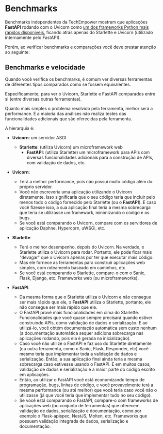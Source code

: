 # Benchmarks

Benchmarks independentes da TechEmpower mostram que aplicações **FastAPI** rodando com o Uvicorn como <a href="https://www.techempower.com/benchmarks/#section=test&runid=7464e520-0dc2-473d-bd34-dbdfd7e85911&hw=ph&test=query&l=zijzen-7" class="external-link" target="_blank">um dos frameworks Python mais rápidos disponíveis</a>, ficando atrás apenas do Starlette e Uvicorn (utilizado internamente pelo FastAPI).

Porém, ao verificar benchmarks e comparações você deve prestar atenção ao seguinte:

## Benchmarks e velocidade

Quando você verifica os benchmarks, é comum ver diversas ferramentas de diferentes tipos comparados como se fossem equivalentes.

Especificamente, para ver o Uvicorn, Starlette e FastAPI comparados entre si (entre diversas outras ferramentas).

Quanto mais simples o problema resolvido pela ferramenta, melhor será a performance. E a maioria das análises não realiza testes das funcionalidades adicionais que são oferecidas pela ferramenta.

A hierarquia é:

* **Uvicorn**: um servidor ASGI
    * **Starlette**: (utiliza Uvicorn) um microframework web
        * **FastAPI**: (utiliza Starlette) um microframework para APIs com diversas funcionalidades adicionais para a construção de APIs, com validação de dados, etc.

* **Uvicorn**:
    * Terá a melhor performance, pois não possui muito código além do próprio servidor.
    * Você não escreveria uma aplicação utilizando o Uvicorn diretamente. Isso significaria que o seu código teria que incluir pelo menos todo o código fornecido pelo Starlette (ou o **FastAPI**). E caso você fizesse isso, a sua aplicação final teria a mesma sobrecarga que teria se utilizasse um framework, minimizando o código e os bugs.
    * Se você está comparando o Uvicorn, compare com os servidores de aplicação Daphne, Hypercorn, uWSGI, etc.
* **Starlette**:
    * Terá o melhor desempenho, depois do Uvicorn. Na verdade, o Starlette utiliza o Uvicorn para rodar. Portanto, ele pode ficar mais "devagar" que o Uvicorn apenas por ter que executar mais código.
    * Mas ele fornece as ferramentas para construir aplicações web simples, com roteamento baseado em caminhos, etc.
    * Se você está comparando o Starlette, compare-o com o Sanic, Flask, Django, etc. Frameworks web (ou microframeworks).
* **FastAPI**:
    * Da mesma forma que o Starlette utiliza o Uvicorn e não consegue ser mais rápido que ele, o **FastAPI** utiliza o Starlette, portanto, ele não consegue ser mais rápido que ele.
    * O FastAPI provê mais funcionalidades em cima do Starlette. Funcionalidades que você quase sempre precisará quando estiver construindo APIs, como validação de dados e serialização. E ao utilizá-lo, você obtém documentação automática sem custo nenhum (a documentação automática sequer adiciona sobrecarga nas aplicações rodando, pois ela é gerada na inicialização).
    * Caso você não utilize o FastAPI e faz uso do Starlette diretamente (ou outra ferramenta, como o Sanic, Flask, Responder, etc) você mesmo teria que implementar toda a validação de dados e serialização. Então, a sua aplicação final ainda teria a mesma sobrecarga caso estivesse usando o FastAPI. E em muitos casos, validação de dados e serialização é a maior parte do código escrito em aplicações.
    * Então, ao utilizar o FastAPI você está economizando tempo de programação, bugs, linhas de código, e você provavelmente terá a mesma performance (ou até melhor) que você teria caso você não o utilizasse (já que você teria que implementar tudo no seu código).
    * Se você está comparando o FastAPI, compare-o com frameworks de aplicações web (ou conjunto de ferramentas) que oferecem validação de dados, serialização e documentação, como por exemplo o Flask-apispec, NestJS, Molten, etc. Frameworks que possuem validação integrada de dados, serialização e documentação.
